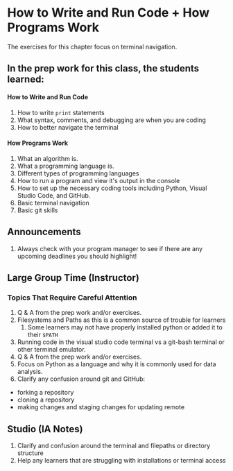# How to Write and Run Code + How Programs Work

The exercises for this chapter focus on terminal navigation.

## In the prep work for this class, the students learned:

#### How to Write and Run Code
1. How to write `print` statements
1. What syntax, comments, and debugging are when you are coding
1. How to better navigate the terminal

#### How Programs Work
1. What an algorithm is.
1. What a programming language is.
1. Different types of programming languages
1. How to run a program and view it's output in the console
1. How to set up the necessary coding tools including Python, Visual Studio Code, and GitHub.
1. Basic terminal navigation
1. Basic git skills

## Announcements
1. Always check with your program manager to see if there are any upcoming deadlines you should highlight!

## Large Group Time (Instructor)

### Topics That Require Careful Attention
1. Q & A from the prep work and/or exercises.
1. Filesystems and Paths as this is a common source of trouble for learners
   1. Some learners may not have properly installed python or added it to their `$PATH`
1. Running code in the visual studio code terminal vs a git-bash terminal or other terminal emulator.
1. Q & A from the prep work and/or exercises.
1. Focus on Python as a language and why it is commonly used for data analysis.
1. Clarify any confusion around git and GitHub:
- forking a repository
- cloning a repository
- making changes and staging changes for updating remote

## Studio (IA Notes)
1. Clarify and confusion around the terminal and filepaths or directory structure
1. Help any learners that are struggling with installations or terminal access